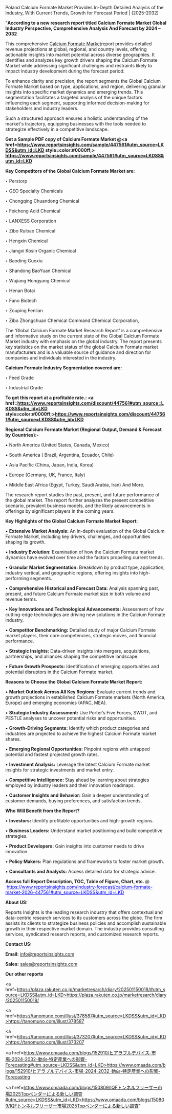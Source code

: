 Poland Calcium Formate Market Provides In-Depth Detailed Analysis of the Industry, With Current Trends, Growth for Forecast Period | (2025-2032)

"<strong>According to a new research report titled Calcium Formate Market Global Industry Perspective, Comprehensive Analysis And Forecast by 2024 – 2032</strong>

This comprehensive <a href=https://www.reportsinsights.com/sample/447561>Calcium Formate Market</a>report provides detailed revenue projections at global, regional, and country levels, offering actionable insights into market potential across diverse geographies. It identifies and analyzes key growth drivers shaping the Calcium Formate Market while addressing significant challenges and restraints likely to impact industry development during the forecast period.

To enhance clarity and precision, the report segments the Global Calcium Formate Market based on type, applications, and region, delivering granular insights into specific market dynamics and emerging trends. This segmentation facilitates a targeted analysis of the unique factors influencing each segment, supporting informed decision-making for stakeholders and industry leaders.

Such a structured approach ensures a holistic understanding of the market's trajectory, equipping businesses with the tools needed to strategize effectively in a competitive landscape.

<strong>Get a Sample PDF copy of Calcium Formate Market </strong><strong>@<a href=https://www.reportsinsights.com/sample/447561#utm_source=LKDSS&utm_id=LKD style=color:#0000ff;> https://www.reportsinsights.com/sample/447561#utm_source=LKDSS&utm_id=LKD</a></strong></font>

<strong>Key Competitors of the Global Calcium Formate Market are:</strong>

‣ Perstorp

‣ GEO Specialty Chemicals

‣ Chongqing Chuandong Chemical

‣ Feicheng Acid Chemical

‣ LANXESS Corporation

‣ Zibo Ruibao Chemical

‣ Hengxin Chemical

‣ Jiangxi Kosin Organic Chemical

‣ Baoding Guoxiu

‣ Shandong BaoYuan Chemical

‣ Wujiang Hongyang Chemical

‣ Henan Botai

‣ Fano Biotech

‣ Zouping Fenlian

‣ Zibo Zhongchuan Chemical Command Chemical Corporation,

The ‘Global Calcium Formate Market Research Report’ is a comprehensive and informative study on the current state of the Global Calcium Formate Market industry with emphasis on the global industry. The report presents key statistics on the market status of the global Calcium Formate market manufacturers and is a valuable source of guidance and direction for companies and individuals interested in the industry.

<strong>Calcium Formate Industry Segmentation covered are:</strong>

‣ Feed Grade

‣ Industrial Grade

<strong>To get this report at a profitable rate.: <a href=https://www.reportsinsights.com/discount/447561#utm_source=LKDSS&utm_id=LKD style=color:#0000ff;>https://www.reportsinsights.com/discount/447561#utm_source=LKDSS&utm_id=LKD</a></strong></font>

<strong>Regional Calcium Formate Market (Regional Output, Demand &amp; Forecast by Countries):-</strong>

• North America (United States, Canada, Mexico)

• South America ( Brazil, Argentina, Ecuador, Chile)

• Asia Pacific (China, Japan, India, Korea)

• Europe (Germany, UK, France, Italy)

• Middle East Africa (Egypt, Turkey, Saudi Arabia, Iran) And More.

The research report studies the past, present, and future performance of the global market. The report further analyzes the present competitive scenario, prevalent business models, and the likely advancements in offerings by significant players in the coming years.

<strong>Key Highlights of the Global Calcium Formate Market Report:</strong>

• <strong>Extensive Market Analysis:</strong> An in-depth evaluation of the Global Calcium Formate Market, including key drivers, challenges, and opportunities shaping its growth.

• <strong>Industry Evolution:</strong> Examination of how the Calcium Formate market dynamics have evolved over time and the factors propelling current trends.

• <strong>Granular Market Segmentation:</strong> Breakdown by product type, application, industry vertical, and geographic regions, offering insights into high-performing segments.

• <strong>Comprehensive Historical and Forecast Data:</strong> Analysis spanning past, present, and future Calcium Formate market size in both volume and revenue terms.

• <strong>Key Innovations and Technological Advancements:</strong> Assessment of how cutting-edge technologies are driving new solutions in the Calcium Formate industry.

• <strong>Competitor Benchmarking:</strong> Detailed study of major Calcium Formate market players, their core competencies, strategic moves, and financial performance.

• <strong>Strategic Insights:</strong> Data-driven insights into mergers, acquisitions, partnerships, and alliances shaping the competitive landscape.

• <strong>Future Growth Prospects:</strong> Identification of emerging opportunities and potential disruptors in the Calcium Formate market.

<strong>Reasons to Choose the Global Calcium Formate Market Report:</strong>

• <strong>Market Outlook Across All Key Regions:</strong> Evaluate current trends and growth projections in established Calcium Formate markets (North America, Europe) and emerging economies (APAC, MEA).

• <strong>Strategic Industry Assessment:</strong> Use Porter’s Five Forces, SWOT, and PESTLE analyses to uncover potential risks and opportunities.

• <strong>Growth-Driving Segments:</strong> Identify which product categories and industries are projected to achieve the highest Calcium Formate market shares.

• <strong>Emerging Regional Opportunities:</strong> Pinpoint regions with untapped potential and fastest projected growth rates.

• <strong>Investment Analysis:</strong> Leverage the latest Calcium Formate market insights for strategic investments and market entry.

• <strong>Competitive Intelligence:</strong> Stay ahead by learning about strategies employed by industry leaders and their innovation roadmaps.

• <strong>Customer Insights and Behavior:</strong> Gain a deeper understanding of customer demands, buying preferences, and satisfaction trends.

<strong>Who Will Benefit from the Report?</strong>

• <strong>Investors:</strong> Identify profitable opportunities and high-growth regions.

• <strong>Business Leaders:</strong> Understand market positioning and build competitive strategies.

• <strong>Product Developers:</strong> Gain insights into customer needs to drive innovation.

• <strong>Policy Makers:</strong> Plan regulations and frameworks to foster market growth.

• <strong>Consultants and Analysts:</strong> Access detailed data for strategic advice.
</ul>
<strong>Access full Report Description, TOC, Table of Figure, Chart, etc. </strong>@  <a href=https://www.reportsinsights.com/industry-forecast/calcium-formate-market-2026-447561#utm_source=LKDSS&utm_id=LKD style=color:#0000ff;>https://www.reportsinsights.com/industry-forecast/calcium-formate-market-2026-447561#utm_source=LKDSS&utm_id=LKD</a></font>

<strong><strong>About US</strong>:</strong>

Reports Insights is the leading research industry that offers contextual and data-centric research services to its customers across the globe. The firm assists its clients to strategize business policies and accomplish sustainable growth in their respective market domain. The industry provides consulting services, syndicated research reports, and customized research reports.

<strong>Contact US:</strong>

<p class=""""><b>Email:</b> <a href=mailto:info@reportsinsights.com>info@reportsinsights.com</a></p>
<p class=""""><b>Sales:</b> <a href=mailto:sales@reportsinsights.com>sales@reportsinsights.com</a></p>

<strong>Our other reports</strong>

<a href=https://plaza.rakuten.co.jp/marketresarch/diary/202501150018/#utm_source=LKDSS&utm_id=LKD>https://plaza.rakuten.co.jp/marketresarch/diary/202501150018/</a>

<a href=https://tanomuno.com/illust/378587#utm_source=LKDSS&utm_id=LKD>https://tanomuno.com/illust/378587</a>

<a href=https://tanomuno.com/illust/373207#utm_source=LKDSS&utm_id=LKD>https://tanomuno.com/illust/373207</a>

<a href=https://www.omaada.com/blogs/152910/ヒアラブルデバイス-市場-2024-2032-動向-特定産業への影響-Forecasting#utm_source=LKDSS&utm_id=LKD>https://www.omaada.com/blogs/152910/ヒアラブルデバイス-市場-2024-2032-動向-特定産業への影響-Forecasting</a>

<a href=https://www.omaada.com/blogs/150809/IQFトンネルフリーザー市場2025Topベンダーによる新しい調査#utm_source=LKDSS&utm_id=LKD>https://www.omaada.com/blogs/150809/IQFトンネルフリーザー市場2025Topベンダーによる新しい調査</a>"
